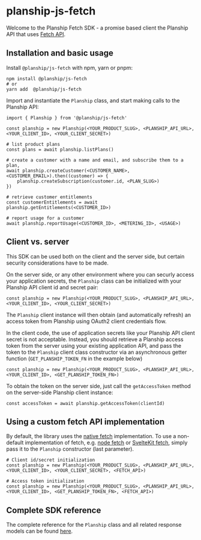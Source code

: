 # planship-js-fetch

Welcome to the Planship Fetch SDK - a promise based client the Planship API that uses [Fetch API](https://developer.mozilla.org/en-US/docs/Web/API/Fetch_API).

## Installation and basic usage 

Install `@planship/js-fetch`  with npm, yarn or pnpm:

```
npm install @planship/js-fetch
# or
yarn add  @planship/js-fetch
```

Import and instantiate the `Planship` class, and start making calls to the Planship API:

```
import { Planship } from '@planship/js-fetch'

const planship = new Planship(<YOUR_PRODUCT_SLUG>, <PLANSHIP_API_URL>, <YOUR_CLIENT_ID>, <YOUR_CLIENT_SECRET>)

# list product plans
const plans = await planship.listPlans()

# create a customer with a name and email, and subscribe them to a plan,
await planship.createCustomer(<CUSTOMER_NAME>, <CUSTOMER_EMAIL>).then((customer) => {
	planship.createSubscription(customer.id, <PLAN_SLUG>)
})

# retrieve customer entitlements
const customerEntitlements = await planship.getEntitlements(<CUSTOMER_ID>)

# report usage for a customer
await planship.reportUsage(<CUSTOMER_ID>, <METERING_ID>, <USAGE>)
```

## Client vs. server

This SDK can be used both on the client and the server side, but certain security considerations have to be made.

On the server side, or any other environment where you can securly access your application secrets, the `Planship` class can be initialized with your Planship API client id and secret pair:

```
const planship = new Planship(<YOUR_PRODUCT_SLUG>, <PLANSHIP_API_URL>, <YOUR_CLIENT_ID>, <YOUR_CLIENT_SECRET>)
```

The `Planship` client instance will then obtain (and automatically refresh) an access token from Planship using OAuth2 client credentials flow.

In the client code, the use of application secrets like your Planship API client secret is not acceptable. Instead, you should retrieve a Planship access token from the server using your existing application API, and pass the token to the `Planship` client class constructor via an asynchronous getter function (`GET_PLANSHIP_TOKEN_FN` in the example below)

```
const planship = new Planship(<YOUR_PRODUCT_SLUG>, <PLANSHIP_API_URL>, <YOUR_CLIENT_ID>, <GET_PLANSHIP_TOKEN_FN>)
```

To obtain the token on the server side, just call the `getAccessToken` method on the server-side Planship client instance:

```
const accessToken = await planship.getAccessToken(clientId)
```

## Using a custom fetch API implementation

By default, the library uses the [native fetch](https://developer.mozilla.org/en-US/docs/Web/API/fetch) implementation. To use a non-default implementation of fetch, e.g. [node fetch](https://nodejs.org/dist/latest-v18.x/docs/api/globals.html#fetch) or [SvelteKit fetch](https://kit.svelte.dev/docs/load#making-fetch-requests), simply pass it to the `Planship` constructor (last parameter).

```
# Client id/secret initialization
const planship = new Planship(<YOUR_PRODUCT_SLUG>, <PLANSHIP_API_URL>, <YOUR_CLIENT_ID>, <YOUR_CLIENT_SECRET>, <FETCH_API>)

# Access token initialization
const planship = new Planship(<YOUR_PRODUCT_SLUG>, <PLANSHIP_API_URL>, <YOUR_CLIENT_ID>, <GET_PLANSHIP_TOKEN_FN>, <FETCH_API>)
```

## Complete SDK reference

The complete reference for the `Planship` class and all related response models can be found [here](./docs/classes/Planship.md).
